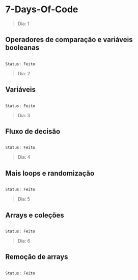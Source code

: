# 7-Days-Of-Code

> Dia: 1

<h2>Operadores de comparação e variáveis booleanas</h2>

```

Status: Feito

```

> Dia: 2

<h2>Variáveis</h2>

```

Status: Feito

```

> Dia: 3

<h2>Fluxo de decisão </h2>

```

Status: Feito

```

> Dia: 4

<h2>Mais loops e randomização </h2>

```

Status: Feito

```

> Dia: 5

<h2>Arrays e coleções </h2>

```

Status: Feito
```

> Dia: 6

<h2>Remoção de arrays </h2>

```

Status: Feito

```
